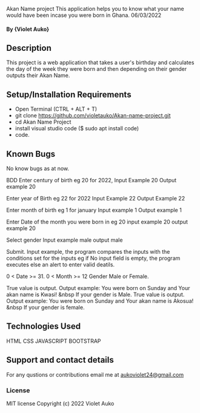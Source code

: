 Akan Name project
This application helps you to know what your name would have been incase you were born in Ghana. 06/03/2022
#### By **{Violet Auko}**
## Description
This project is a web application that takes a user's birthday and calculates the day of the week they were born and then depending on their gender outputs their Akan Name.
## Setup/Installation Requirements
* Open Terminal (CTRL + ALT + T) 
* git clone https://github.com/violetauko/Akan-name-project.git
* cd Akan Name Project
* install visual studio code ($ sudo apt install code)
* code.
## Known Bugs
No know bugs as at now.

BDD
Enter century of birth eg 20 for 2022, Input Example 20 Output example 20

Enter year of Birth eg 22 for 2022 Input Example 22 Output Example 22

Enter month of birth eg 1 for january Input example 1 Output example 1

Enter Date of the month you were born in eg 20 input example 20 output example 20

Select gender Input example male output male

Submit. Input example, the program compares the inputs with the conditions set for the inputs eg if No input field is empty, the program executes else an alert to enter valid deatils.

0 < Date >= 31.
0 < Month >= 12
Gender Male or Female.

True value is output. Output example: You were born on Sunday and Your akan name is Kwasi! &nbsp If your gender is Male.
True value is output. Output example: You were born on Sunday and Your akan name is Akosua! &nbsp If your gender is female.
## Technologies Used
HTML
CSS
JAVASCRIPT
BOOTSTRAP
## Support and contact details
For any qustions or contributions email me at aukoviolet24@gmail.com
### License
MIT license
Copyright (c) 2022 Violet Auko
